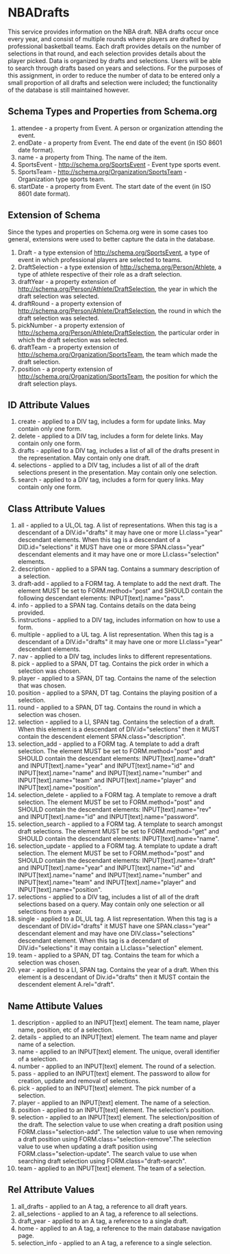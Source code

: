 NBADrafts
=========
This service provides information on the NBA draft. 
NBA drafts occur once every year, and consist of multiple rounds where players are drafted by professional basketball teams. 
Each draft provides details on the number of selections in that round, and each selection provides details about the player picked. 
Data is organized by drafts and selections. Users will be able to search through drafts based on years and selections.
For the purposes of this assignment, in order to reduce the number of data to be entered only a small proportion of all drafts and selection were included; the functionality of the database is still maintained however. 

Schema Types and Properties from Schema.org
-------------------------------------------
1. attendee - a property from Event. A person or organization attending the event.
1. endDate - a property from Event. The end date of the event (in ISO 8601 date format).
1. name - a property from Thing. The name of the item.
1. SportsEvent - http://schema.org/SportsEvent - Event type sports event.
1. SportsTeam - http://schema.org/Organization/SportsTeam - Organization type sports team.
1. startDate - a property from Event. The start date of the event (in ISO 8601 date format).

Extension of Schema
--------------------
Since the types and properties on Schema.org were in some cases too general, extensions were used to better capture the data in the database. 

1. Draft - a type extension of http://schema.org/SportsEvent, a type of event in which professional players are selected to teams.
1. DraftSelection - a type extension of http://schema.org/Person/Athlete, a type of athlete respective of their role as a draft selection.
1. draftYear - a property extension of http://schema.org/Person/Athlete/DraftSelection, the year in which the draft selection was selected.
1. draftRound -  a property extension of http://schema.org/Person/Athlete/DraftSelection, the round in which the draft selection was selected.
1. pickNumber - a property extension of http://schema.org/Person/Athlete/DraftSelection, the particular order in which the draft selection was selected.
1. draftTeam - a property extension of http://schema.org/Organization/SportsTeam, the team which made the draft selection. 
1. position - a property extension of http://schema.org/Organization/SportsTeam, the position for which the draft selection plays. 

ID Attribute Values 
-------------------
1. create - applied to a DIV tag, includes a form for update links. May contain only one form.
1. delete - applied to a DIV tag, includes a form for delete links. May contain only one form. 
1. drafts - applied to a DIV tag, includes a list of all of the drafts present in the representation. May contain only one draft. 
1. selections - applied to a DIV tag, includes a list of all of the draft selections present in the presentation. May contain only one selection. 
1. search - applied to a DIV tag, includes a form for query links. May contain only one form.
    

Class Attribute Values 
----------------------
1. all - applied to a UL,OL tag. A list of representations. When this tag is a descendant of a  DIV.id="drafts" it may have  one or more LI.class="year" descendant elements.  When this tag is a descendant of a  DID.id="selections" it MUST have one or more SPAN.class="year" descendant elements and it may have one or more LI.class="selection" elements. 
1. description - applied to a SPAN tag. Contains a summary description of a selection. 
1. draft-add - applied to a FORM tag. A template to add the next draft. The element MUST be set to FORM.method="post" and SHOULD contain the following descendant elements: INPUT[text].name="pass".
1. info - applied to a SPAN tag. Contains details on the data being provided. 
1. instructions - applied to a DIV tag, includes information on how to use a form. 
1. multiple - applied to a UL tag. A list representation. When this tag is a descendant of a DIV.id="drafts" it may have one or more LI.class="year" descendant elements.
1. nav - applied to a DIV tag, includes links to different representations. 
1. pick - applied to a SPAN, DT tag. Contains the pick order in which a selection was chosen.
1. player - applied to a SPAN, DT tag. Contains the name of the selection that was chosen.
1. position - applied to a SPAN, DT tag. Contains the playing position of a selection.
1. round - applied to a SPAN, DT tag. Contains the round in which a selection was chosen.
1. selection - applied to a LI, SPAN tag. Contains the selection of a draft. When this element is a descendant of DIV.id="selections" then it MUST contain the descendent element SPAN.class="description".
1. selection_add - applied to a FORM tag. A template to add a draft selection. The element MUST be set to FORM.method="post" and SHOULD contain the descendant elements: INPUT[text].name="draft" and INPUT[text].name="year" and INPUT[text].name="id" and INPUT[text].name="name" and INPUT[text].name="number" and INPUT[text].name="team" and INPUT[text].name="player" and INPUT[text].name="position".
1. selection_delete - applied to a FORM tag. A template to remove a draft selection. The element MUST be set to FORM.method="post" and SHOULD contain the descendant elements: INPUT[text].name="rev" and INPUT[text].name="id" and INPUT[text].name="password".
1. selection_search - applied to a FORM tag. A template to search amongst draft selections. The element MUST be set to FORM.method="get" and SHOULD contain the descendant elements: INPUT[text].name="name".
1. selection_update - applied to a FORM tag. A template to update a draft selection. The element MUST be set to FORM.method="post" and SHOULD contain the descendant elements: INPUT[text].name="draft" and INPUT[text].name="year" and INPUT[text].name="id" and INPUT[text].name="name" and INPUT[text].name="number" and INPUT[text].name="team" and INPUT[text].name="player" and INPUT[text].name="position".
1. selections - applied to  a DIV tag, includes a list of all of the draft selections based on a query. May contain only one selection or all selections from a year.
1. single - applied to a DL,UL tag. A list representation. When this tag is a descendant of DIV.id="drafts" it MUST have one SPAN.class="year" descendant element and may have one DIV.class="selections" descendant element. When this tag is a decendant of DIV.id="selections" it may contain a LI.class="selection" element. 
1. team - applied to a SPAN, DT tag. Contains the team for which a selection was chosen.
1. year - applied to a LI, SPAN tag. Contains the year of a draft. When this element is a descendant of Div.id="drafts" then it MUST contain the descendent element A.rel="draft". 
    

Name Attibute Values
--------------------
1. description - applied to an INPUT[text] element. The team name, player name, position, etc of a selection. 
1. details - applied to an INPUT[text] element. The team name and player name of a selection.
1. name  - applied to an INPUT[text] element. The unique, overall identifier of a selection.
1. number - applied to an INPUT[text] element. The round of a selection.
1. pass - applied to an INPUT[text] element. The password to allow for creation, update and removal of selections.
1. pick - applied to an INPUT[text] element. The pick number of a selection.
1. player  - applied to an INPUT[text] element. The name of a selection.
1. position  - applied to an INPUT[text] element. The selection's position.
1. selection - applied to an INPUT[text] element. The selection/position of the draft. The selection value to use when creating a draft position using FORM.class="selection-add". The selection value to use when removing a draft position using FORM.class="selection-remove".The selection value to use when updating a draft position using FORM.class="selection-update". The search value to use when searching draft selection using FORM.class="draft-search".
1. team - applied to an INPUT[text] element. The team of a selection.

	
Rel Attribute Values
--------------------
1. all_drafts - applied to an A tag, a reference to all draft years.
1. all_selections - applied to an A tag, a reference to all selections.
1. draft_year - applied to an A tag, a reference to a single draft. 
1. home - applied to an A tag, a reference to the main database navigation page. 
1. selection_info - applied to an A tag, a reference to a single selection.